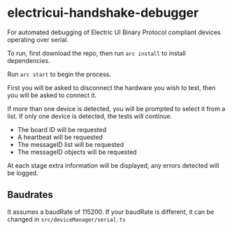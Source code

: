 # electricui-handshake-debugger

For automated debugging of Electric UI Binary Protocol compliant devices operating over serial. 

To run, first download the repo, then run `arc install` to install dependencies.

Run `arc start` to begin the process.

First you will be asked to disconnect the hardware you wish to test, then you will be asked to connect it.

If more than one device is detected, you will be prompted to select it from a list. If only one device is detected, the tests will continue.

- The board ID will be requested
- A heartbeat will be requested
- The messageID list will be requested
- The messageID objects will be requested

At each stage extra information will be displayed, any errors detected will be logged.

## Baudrates

It assumes a baudRate of 115200. If your baudRate is different, it can be changed in `src/deviceManager/serial.ts`